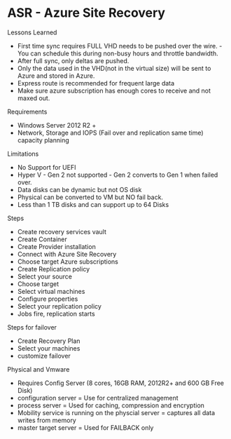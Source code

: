 # ASR - Azure Site Recovery

Lessons Learned

- First time sync requires FULL VHD needs to be pushed over the wire. - You can schedule this during non-busy hours and throttle bandwidth.
- After full sync, only deltas are pushed.
- Only the data used in the VHD(not in the virtual size) will be sent to Azure and stored in Azure.
- Express route is recommended for frequent large data
- Make sure azure subscription has enough cores to receive and not maxed out.

Requirements
- Windows Server 2012 R2 +
- Network, Storage and IOPS (Fail over and replication same time) capacity planning

Limitations
- No Support for UEFI
- Hyper V - Gen 2 not supported - Gen 2 converts to Gen 1 when failed over.
- Data disks can be dynamic but not OS disk
- Physical can be converted to VM but NO fail back.
- Less than 1 TB disks and can support up to 64 Disks

Steps
- Create recovery services vault
- Create Container
- Create Provider installation
- Connect with Azure Site Recovery
- Choose target Azure subscriptions
- Create Replication policy
- Select your source
- Choose target
- Select virtual machines
- Configure properties
- Select your replication policy
- Jobs fire, replication starts

Steps for failover
- Create Recovery Plan
- Select your machines
- customize failover

Physical and Vmware
- Requires Config Server (8 cores, 16GB RAM, 2012R2+ and 600 GB Free Disk)
- configuration server = Use for centralized management
- process server = Used for caching, compression and encryption
- Mobility service is running on the physcial server = captures all data writes from memory
- master target server = Used for FAILBACK only



